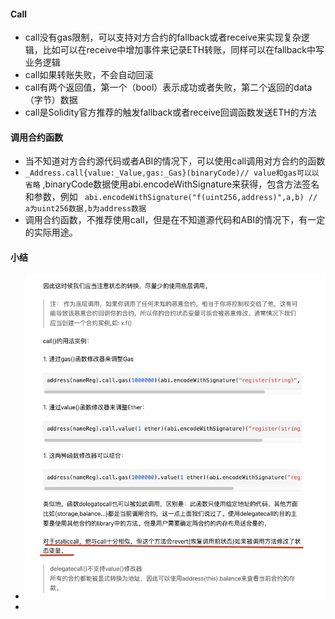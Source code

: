 #### Call

- call没有gas限制，可以支持对方合约的fallback或者receive来实现复杂逻辑，比如可以在receive中增加事件来记录ETH转账，同样可以在fallback中写业务逻辑
- call如果转账失败，不会自动回滚
- call有两个返回值，第一个（bool）表示成功或者失败，第二个返回的data（字节）数据
- call是Solidity官方推荐的触发fallback或者receive回调函数发送ETH的方法

#### 调用合约函数

- 当不知道对方合约源代码或者ABI的情况下，可以使用call调用对方合约的函数
- ```_Address.call{value:_Value,gas:_Gas}(binaryCode)// value和gas可以以省略```
  ,binaryCode数据使用abi.encodeWithSignature来获得，包含方法签名和参数，例如 ``` abi.encodeWithSignature("f(uint256,address)",a,b) // a为uint256数据,b为address数据```
- 调用合约函数，不推荐使用call，但是在不知道源代码和ABI的情况下，有一定的实际用途。

#### 小结

- ![call_delegatecall_staticcall.jpg](..%2Fstatic%2Fcall_delegatecall_staticcall.jpg)
- 